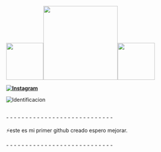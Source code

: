 <img src="https://i.pinimg.com/originals/ac/8f/61/ac8f610d390a504026b5e7bd2b67818f.gif" width ="100"><img src="https://i.pinimg.com/originals/ac/8f/61/ac8f610d390a504026b5e7bd2b67818f.gif" width ="200"><img src="https://i.pinimg.com/originals/ac/8f/61/ac8f610d390a504026b5e7bd2b67818f.gif" width ="100">

<b>[![Instagram](https://img.shields.io/badge/Jaime%20Bedoya-%23E4405F.svg?logo=Instagram&logoColor=white)](https://www.instagram.com/andresrios1237/) </b>



<img src="https://www.google.com/url?sa=i&url=https%3A%2F%2Fwww.pinterest.com%2Fpin%2Fnew-trending-gif-on-giphy-august-15-2017-at-0333pm--814236807601664284%2F&psig=AOvVaw2iF7KFPngAbGDgEAjtWLNT&ust=1757250623840000&source=images&cd=vfe&opi=89978449&ved=0CBQQjRxqFwoTCIjsgvCaxI8DFQAAAAAdAAAAABAE" alt="Identificacion">

  

  <br> - - - - - - - - - - - - - - - - - - - - - - - - - - - - <br>
  <br>⚡este es mi primer github creado espero mejorar.<br>
  <br> - - - - - - - - - - - - - - - - - - - - - - - - - - - - <br>

